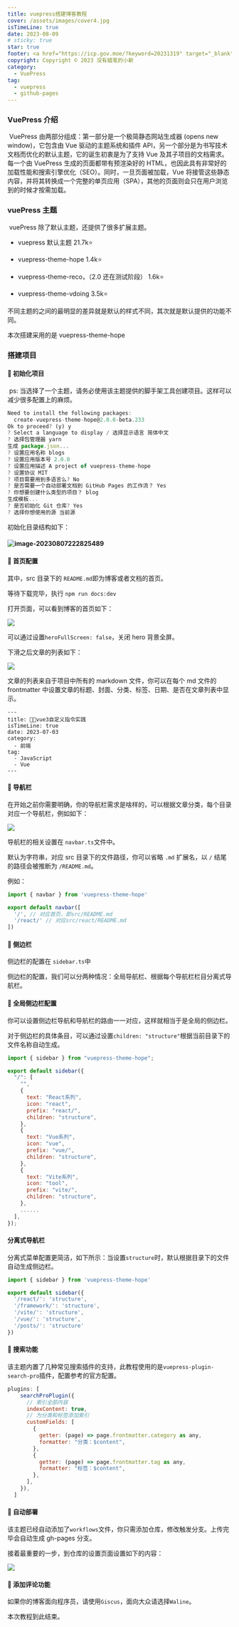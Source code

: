 ```yaml
---
title: vuepress搭建博客教程
cover: /assets/images/cover4.jpg
isTimeLine: true
date: 2023-08-09
# sticky: true
star: true
footer: <a href="https://icp.gov.moe/?keyword=20231319" target="_blank">萌 ICP 备 20231319 号</a>
copyright: Copyright © 2023 没有蜡笔的小新
category:
  - VuePress
tag:
  - vuepress
  - github-pages
---
```


### VuePress 介绍

​ VuePress 由两部分组成：第一部分是一个极简静态网站生成器 (opens new window)，它包含由 Vue 驱动的主题系统和插件 API，另一个部分是为书写技术文档而优化的默认主题，它的诞生初衷是为了支持 Vue 及其子项目的文档需求。每一个由 VuePress 生成的页面都带有预渲染好的 HTML，也因此具有非常好的加载性能和搜索引擎优化（SEO）。同时，一旦页面被加载，Vue 将接管这些静态内容，并将其转换成一个完整的单页应用（SPA），其他的页面则会只在用户浏览到的时候才按需加载。

[vuePress官方文档]: https://vuepress.vuejs.org

### vuePress 主题

​ vuePress 除了默认主题，还提供了很多扩展主题。

- vuepress 默认主题 21.7k⭐

- vuepress-theme-hope 1.4k⭐
- vuepress-theme-reco，（2.0 还在测试阶段） 1.6k⭐
- vuepress-theme-vdoing 3.5k⭐

不同主题的之间的最明显的差异就是默认的样式不同，其次就是默认提供的功能不同。

本次搭建采用的是 vuepress-theme-hope

### 搭建项目

#### 💎 初始化项目

​ ps: 当选择了一个主题，请务必使用该主题提供的脚手架工具创建项目。这样可以减少很多配置上的麻烦。

```js
Need to install the following packages:
  create-vuepress-theme-hope@2.0.0-beta.233
Ok to proceed? (y) y
? Select a language to display / 选择显示语言 简体中文
? 选择包管理器 yarn
生成 package.json...
? 设置应用名称 blogs
? 设置应用版本号 2.0.0
? 设置应用描述 A project of vuepress-theme-hope
? 设置协议 MIT
? 项目需要用到多语言么? No
? 是否需要一个自动部署文档到 GitHub Pages 的工作流？ Yes
? 你想要创建什么类型的项目？ blog
生成模板...
? 是否初始化 Git 仓库? Yes
? 选择你想使用的源 当前源
```

初始化目录结构如下：

#### ![image-20230807222825489](/assets/images/content1.png)

#### 🚀 首页配置

其中，src 目录下的 `README.md`即为博客或者文档的首页。

等待下载完毕，执行 `npm run docs:dev`

打开页面，可以看到博客的首页如下：

![](/assets/images/content2.png)

可以通过设置`heroFullScreen: false`，关闭 hero 背景全屏。

下滑之后文章的列表如下：

![](/assets/images/content3.png)

文章的列表来自于项目中所有的 markdown 文件，你可以在每个 md 文件的 frontmatter 中设置文章的标题、封面、分类、标签、日期、是否在文章列表中显示。

```text
---
title: 🚀🚀vue3自定义指令实践
isTimeLine: true
date: 2023-07-03
category:
  - 前端
tag:
  - JavaScript
  - Vue
---
```

#### 🚀 导航栏

在开始之前你需要明确，你的导航栏需求是啥样的，可以根据文章分类，每个目录对应一个导航栏，例如如下：

![](/assets/images/content4.png)

导航栏的相关设置在 `navbar.ts`文件中。

默认为字符串，对应 src 目录下的文件路径，你可以省略 `.md` 扩展名，以 `/` 结尾的路径会被推断为 `/README.md`。

例如：

```js
import { navbar } from 'vuepress-theme-hope'

export default navbar([
  '/', // 对应首页，即src/README.md
  '/react/' // 对应src/react/README.md
])
```

#### 🚀 侧边栏

侧边栏的配置在 `sidebar.ts`中

侧边栏的配置，我们可以分两种情况：全局导航栏、根据每个导航栏栏目分离式导航栏。

#### 💎 全局侧边栏配置

你可以设置侧边栏导航和导航栏的路由一一对应，这样就相当于是全局的侧边栏。

对于侧边栏的具体条目，可以通过设置`children: "structure"`根据当前目录下的文件名称自动生成。

```js
import { sidebar } from "vuepress-theme-hope";

export default sidebar({
  "/": [
    "",
    {
      text: "React系列",
      icon: "react",
      prefix: "react/",
      children: "structure",
    },
    {
      text: "Vue系列",
      icon: "vue",
      prefix: "vue/",
      children: "structure",
    },
    {
      text: "Vite系列",
      icon: "tool",
      prefix: "vite/",
      children: "structure",
    },
    ......
  ],
});
```

#### 分离式导航栏

分离式菜单配置更简洁，如下所示：当设置`structure`时，默认根据目录下的文件自动生成侧边栏。

```js
import { sidebar } from 'vuepress-theme-hope'

export default sidebar({
  '/react/': 'structure',
  '/framework/': 'structure',
  '/vite/': 'structure',
  '/vue/': 'structure',
  '/posts/': 'structure'
})
```

#### 🚀 搜索功能

该主题内置了几种常见搜索插件的支持，此教程使用的是`vuepress-plugin-search-pro`插件，配置参考的官方配置。

```js
plugins: [
    searchProPlugin({
      // 索引全部内容
      indexContent: true,
      // 为分类和标签添加索引
      customFields: [
        {
          getter: (page) => page.frontmatter.category as any,
          formatter: "分类：$content",
        },
        {
          getter: (page) => page.frontmatter.tag as any,
          formatter: "标签：$content",
        },
      ],
    }),
  ]
```

#### 🚀 自动部署

该主题已经自动添加了`workflows`文件，你只需添加仓库，修改触发分支。上传完毕会自动生成 gh-pages 分支。

接着最重要的一步，到仓库的设置页面设置如下的内容：

![](/assets/images/content5.png)

#### 🚀 添加评论功能

如果你的博客面向程序员，请使用`Giscus`，面向大众请选择`Waline`。

本次教程到此结束。
